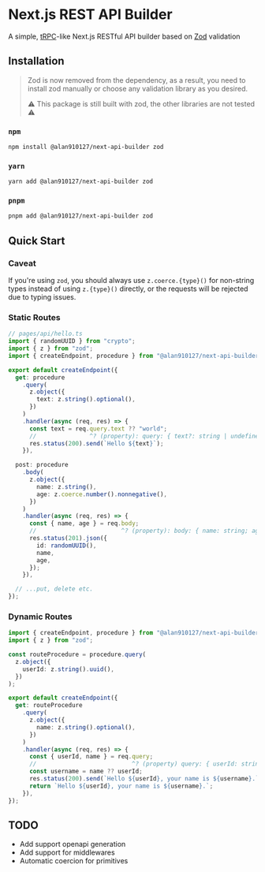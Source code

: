 # Next.js REST API Builder

A simple, [tRPC](https://trpc.io)-like Next.js RESTful API builder based on [Zod](https://zod.dev) validation

## Installation

> Zod is now removed from the dependency, as a result, you need to install zod manually or choose any validation library as you desired.
>
> :warning: This package is still built with zod, the other libraries are not tested :warning:

### `npm`

```bash
npm install @alan910127/next-api-builder zod
```

### `yarn`

```bash
yarn add @alan910127/next-api-builder zod
```

### `pnpm`

```bash
pnpm add @alan910127/next-api-builder zod
```

## Quick Start

### Caveat

If you're using `zod`, you should always use `z.coerce.{type}()` for non-string types instead of using `z.{type}()` directly, or the requests will be rejected due to typing issues.

### Static Routes

```typescript
// pages/api/hello.ts
import { randomUUID } from "crypto";
import { z } from "zod";
import { createEndpoint, procedure } from "@alan910127/next-api-builder";

export default createEndpoint({
  get: procedure
    .query(
      z.object({
        text: z.string().optional(),
      })
    )
    .handler(async (req, res) => {
      const text = req.query.text ?? "world";
      //               ^? (property): query: { text?: string | undefined; }
      res.status(200).send(`Hello ${text}`);
    }),

  post: procedure
    .body(
      z.object({
        name: z.string(),
        age: z.coerce.number().nonnegative(),
      })
    )
    .handler(async (req, res) => {
      const { name, age } = req.body;
      //                        ^? (property): body: { name: string; age: number; }
      res.status(201).json({
        id: randomUUID(),
        name,
        age,
      });
    }),

  // ...put, delete etc.
});
```

### Dynamic Routes

```typescript
import { createEndpoint, procedure } from "@alan910127/next-api-builder";
import { z } from "zod";

const routeProcedure = procedure.query(
  z.object({
    userId: z.string().uuid(),
  })
);

export default createEndpoint({
  get: routeProcedure
    .query(
      z.object({
        name: z.string().optional(),
      })
    )
    .handler(async (req, res) => {
      const { userId, name } = req.query;
      //                           ^? (property) query: { userId: string; } & { name?: string | undefined; }
      const username = name ?? userId;
      res.status(200).send(`Hello ${userId}, your name is ${username}.`);
      return `Hello ${userId}, your name is ${username}.`;
    }),
});
```

## TODO

- Add support openapi generation
- Add support for middlewares
- Automatic coercion for primitives
